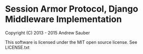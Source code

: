 # Session Armor Protocol, Django Middleware Implementation

Copyright (C) 2013 - 2015 Andrew Sauber

This software is licensed under the MIT open source license. See LICENSE.txt
